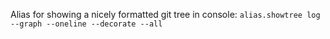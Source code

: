 Alias for showing a nicely formatted git tree in console: `alias.showtree log --graph --oneline --decorate --all`